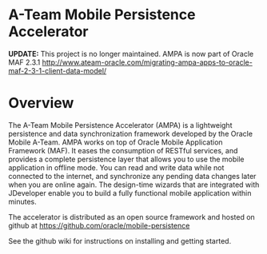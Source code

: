 A-Team Mobile Persistence Accelerator
=====================================

**UPDATE:** This project is no longer maintained. AMPA is now part of Oracle MAF 2.3.1 http://www.ateam-oracle.com/migrating-ampa-apps-to-oracle-maf-2-3-1-client-data-model/

# Overview
The A-Team Mobile Persistence Accelerator (AMPA) is a lightweight persistence and data synchronization framework developed by the Oracle Mobile A-Team. 
AMPA works on top of Oracle Mobile Application Framework (MAF).
It eases the consumption of RESTful services, and provides a complete persistence layer that allows you to use the mobile application in offline mode. 
You can read and write data while not connected to the internet, and synchronize any pending data changes later when you are online again.
The design-time wizards that are integrated with JDeveloper enable you to build a fully functional mobile application within minutes.

The accelerator is distributed as an open source framework and hosted on github at https://github.com/oracle/mobile-persistence

See the github wiki for instructions on installing and getting started. 

